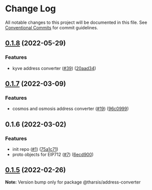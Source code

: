 # Change Log

All notable changes to this project will be documented in this file.
See [Conventional Commits](https://conventionalcommits.org) for commit guidelines.

## [0.1.8](https://github.com/tharsis/heliosjs/compare/@tharsis/address-converter@0.1.7...@tharsis/address-converter@0.1.8) (2022-05-29)

### Features

* kyve address converter ([#39](https://github.com/tharsis/heliosjs/issues/39)) ([20aad34](https://github.com/tharsis/heliosjs/commit/20aad344eab10a0d3377341a7651881b9ec0b591))

## [0.1.7](https://github.com/tharsis/heliosjs/compare/@tharsis/address-converter@0.1.6...@tharsis/address-converter@0.1.7) (2022-03-09)

### Features

* cosmos and osmosis address converter ([#19](https://github.com/tharsis/heliosjs/issues/19)) ([96c0999](https://github.com/tharsis/heliosjs/commit/96c0999b2b7b9c00a1be5b8d1f94587d5a22274a))

## 0.1.6 (2022-03-02)

### Features

* init repo ([#1](https://github.com/tharsis/heliosjs/issues/1)) ([75a1c71](https://github.com/tharsis/heliosjs/commit/75a1c71af1e48216139554f375151e167d3ff87f))
* proto objects for EIP712 ([#7](https://github.com/tharsis/heliosjs/issues/7)) ([6ecd900](https://github.com/tharsis/heliosjs/commit/6ecd9004f081c6a70b80d903878877d378ff6c75))

## [0.1.5](https://github.com/tharsis/heliosjs/compare/@tharsis/address-converter@0.1.2...@tharsis/address-converter@0.1.5) (2022-02-26)

**Note:** Version bump only for package @tharsis/address-converter
